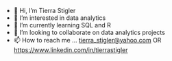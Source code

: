 - 👋 Hi, I’m Tierra Stigler
- 👀 I’m interested in data analytics
- 🌱 I’m currently learning SQL and R
- 💞️ I’m looking to collaborate on data analytics projects
- 📫 How to reach me ... tierra_stigler@yahoo.com OR https://www.linkedin.com/in/tierrastigler

<!---
tlstigle/tlstigle is a ✨ special ✨ repository because its `README.md` (this file) appears on your GitHub profile.
You can click the Preview link to take a look at your changes.
--->
